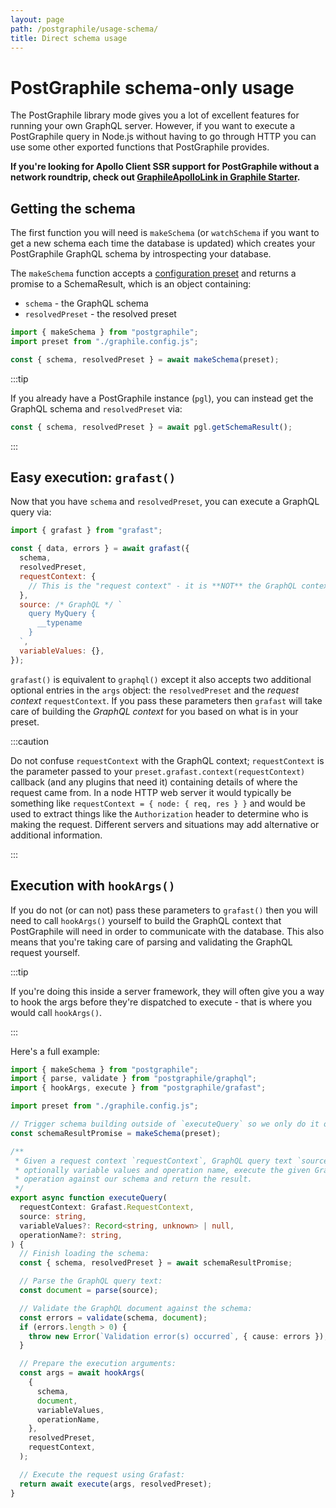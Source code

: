 ```yaml
---
layout: page
path: /postgraphile/usage-schema/
title: Direct schema usage
---
```


# PostGraphile schema-only usage

The PostGraphile library mode gives you a lot of excellent features for running
your own GraphQL server. However, if you want to execute a PostGraphile query in
Node.js without having to go through HTTP you can use some other exported
functions that PostGraphile provides.

**If you're looking for Apollo Client SSR support for PostGraphile without a
network roundtrip, check out
[GraphileApolloLink in Graphile Starter](https://github.com/graphile/starter/blob/516cf0cf35f1d9e0904f74e68d3a2dc51a59225d/%40app/lib/src/GraphileApolloLink.ts).**

## Getting the schema

The first function you will need is `makeSchema` (or `watchSchema` if you want
to get a new schema each time the database is updated) which creates your
PostGraphile GraphQL schema by introspecting your database.

The `makeSchema` function accepts a [configuration preset](./config.mdx) and
returns a promise to a SchemaResult, which is an object containing:

- `schema` - the GraphQL schema
- `resolvedPreset` - the resolved preset

```js
import { makeSchema } from "postgraphile";
import preset from "./graphile.config.js";

const { schema, resolvedPreset } = await makeSchema(preset);
```

:::tip

If you already have a PostGraphile instance (`pgl`), you can instead get the
GraphQL schema and `resolvedPreset` via:

```js
const { schema, resolvedPreset } = await pgl.getSchemaResult();
```

:::

## Easy execution: `grafast()`

Now that you have `schema` and `resolvedPreset`, you can execute a GraphQL
query via:

```js
import { grafast } from "grafast";

const { data, errors } = await grafast({
  schema,
  resolvedPreset,
  requestContext: {
    // This is the "request context" - it is **NOT** the GraphQL context
  },
  source: /* GraphQL */ `
    query MyQuery {
      __typename
    }
  `,
  variableValues: {},
});
```

`grafast()` is equivalent to `graphql()` except it also accepts two additional
optional entries in the `args` object: the `resolvedPreset` and the _request
context_ `requestContext`. If you pass these parameters then `grafast` will
take care of building the _GraphQL context_ for you based on what is in your
preset.

:::caution

Do not confuse `requestContext` with the GraphQL context; `requestContext` is
the parameter passed to your `preset.grafast.context(requestContext)` callback
(and any plugins that need it) containing details of where the request came
from. In a node HTTP web server it would typically be something like
`requestContext = { node: { req, res } }` and would be used to extract things
like the `Authorization` header to determine who is making the request.
Different servers and situations may add alternative or additional information.

:::

## Execution with `hookArgs()`

If you do not (or can not) pass these parameters to `grafast()` then you will
need to call `hookArgs()` yourself to build the GraphQL context that PostGraphile
will need in order to communicate with the database. This also means that
you're taking care of parsing and validating the GraphQL request yourself.

:::tip

If you're doing this inside a server framework, they will often give you a way
to hook the args before they're dispatched to execute - that is where you would
call `hookArgs()`.

:::

Here's a full example:

```ts
import { makeSchema } from "postgraphile";
import { parse, validate } from "postgraphile/graphql";
import { hookArgs, execute } from "postgraphile/grafast";

import preset from "./graphile.config.js";

// Trigger schema building outside of `executeQuery` so we only do it once:
const schemaResultPromise = makeSchema(preset);

/**
 * Given a request context `requestContext`, GraphQL query text `source` and
 * optionally variable values and operation name, execute the given GraphQL
 * operation against our schema and return the result.
 */
export async function executeQuery(
  requestContext: Grafast.RequestContext,
  source: string,
  variableValues?: Record<string, unknown> | null,
  operationName?: string,
) {
  // Finish loading the schema:
  const { schema, resolvedPreset } = await schemaResultPromise;

  // Parse the GraphQL query text:
  const document = parse(source);

  // Validate the GraphQL document against the schema:
  const errors = validate(schema, document);
  if (errors.length > 0) {
    throw new Error(`Validation error(s) occurred`, { cause: errors });
  }

  // Prepare the execution arguments:
  const args = await hookArgs(
    {
      schema,
      document,
      variableValues,
      operationName,
    },
    resolvedPreset,
    requestContext,
  );

  // Execute the request using Grafast:
  return await execute(args, resolvedPreset);
}
```
